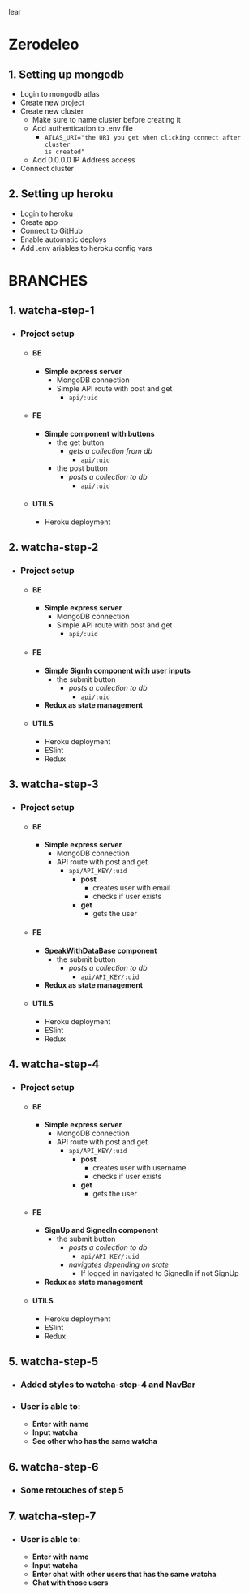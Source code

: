 lear
# Zerodeleo

## 1. Setting up mongodb
- Login to mongodb atlas
- Create new project
- Create new cluster
    - Make sure to name cluster before creating it
    - Add authentication to .env file
        - <code>ATLAS_URI="the URI you get when clicking connect after cluster is created"</code>
    - Add 0.0.0.0 IP Address access 
- Connect cluster    
## 2. Setting up heroku
- Login to heroku
- Create app
- Connect to GitHub
- Enable automatic deploys
- Add .env ariables to heroku config vars

# BRANCHES
## 1. watcha-step-1
- ### Project setup
    - #### BE
        - **Simple express server**
            - MongoDB connection
            - Simple API route with post and get
                - <code>api/:uid</code>
    - #### FE
        - **Simple component with buttons**
            - the get button
                - *gets a collection from db*
                    - <code>api/:uid</code>
            - the post button
                - *posts a collection to db*
                    - <code>api/:uid</code>
    - #### UTILS
        - Heroku deployment              
## 2. watcha-step-2
- ### Project setup
    - #### BE
        - **Simple express server**
            - MongoDB connection
            - Simple API route with post and get
                - <code>api/:uid</code>
    - #### FE
        - **Simple SignIn component with user inputs**
            - the submit button
                - *posts a collection to db*
                    - <code>api/:uid</code>
        - **Redux as state management**            
    - #### UTILS
        - Heroku deployment     
        - ESlint         
        - Redux
## 3. watcha-step-3
- ### Project setup
    - #### BE
        - **Simple express server**
            - MongoDB connection
            - API route with post and get
                - <code>api/API_KEY/:uid</code>
                    - **post**
                        - creates user with email
                        - checks if user exists
                    - **get**
                        - gets the user    
    - #### FE
        - **SpeakWithDataBase component**
            - the submit button
                - *posts a collection to db*
                    - <code>api/API_KEY/:uid</code>
        - **Redux as state management**            
    - #### UTILS
        - Heroku deployment     
        - ESlint  
        - Redux       
## 4. watcha-step-4
- ### Project setup
    - #### BE
        - **Simple express server**
            - MongoDB connection
            - API route with post and get
                - <code>api/API_KEY/:uid</code>
                    - **post**
                        - creates user with username
                        - checks if user exists
                    - **get**
                        - gets the user    
    - #### FE
        - **SignUp and SignedIn component**
            - the submit button
                - *posts a collection to db*
                    - <code>api/API_KEY/:uid</code>
                - *navigates depending on state*
                    - If logged in navigated to SignedIn if not SignUp    
        - **Redux as state management**            
    - #### UTILS
        - Heroku deployment     
        - ESlint         
        - Redux
## 5. watcha-step-5
- ### Added styles to watcha-step-4 and NavBar
- ### User is able to:
    - **Enter with name**
    - **Input watcha**
    - **See other who has the same watcha**
## 6. watcha-step-6
- ### Some retouches of step 5
## 7. watcha-step-7
- ### User is able to:
    - **Enter with name**
    - **Input watcha**
    - **Enter chat with other users that has the same watcha**
    - **Chat with those users**